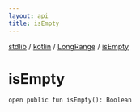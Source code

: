 ```yaml
---
layout: api
title: isEmpty
---
```

[stdlib](../../index.html) / [kotlin](../index.html) / [LongRange](index.html) / [isEmpty](isEmpty.html)

# isEmpty

```
open public fun isEmpty(): Boolean
```
